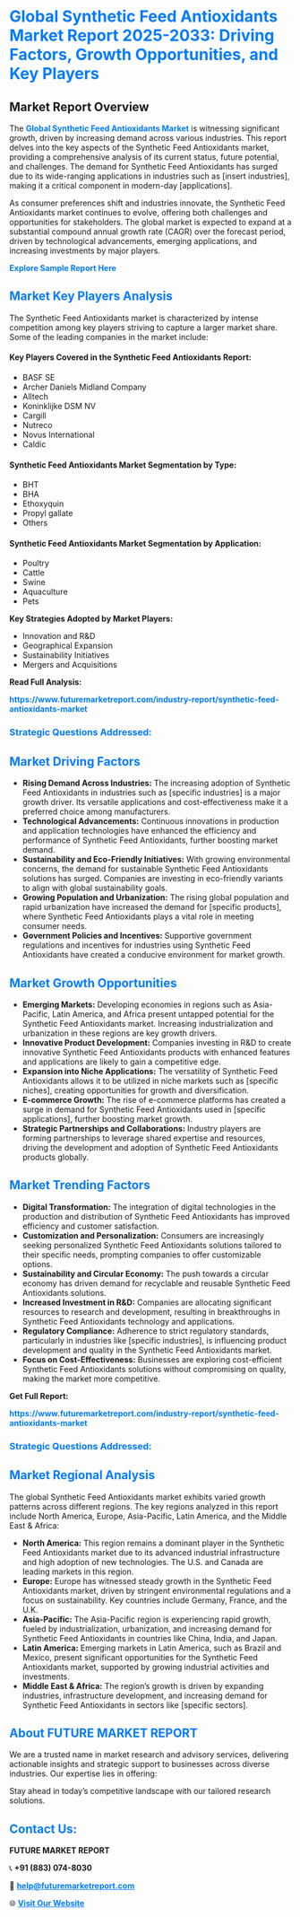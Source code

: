 <h1 style="color: #007BFF;">Global Synthetic Feed Antioxidants Market Report 2025-2033: Driving Factors, Growth Opportunities, and Key Players</h1>

<section id="overview">
<h2>Market Report Overview</h2>
<p>The <a href="https://www.futuremarketreport.com/industry-report/synthetic-feed-antioxidants-market" style="color: #007BFF; text-decoration: none;"><strong>Global Synthetic Feed Antioxidants Market</strong></a> is witnessing significant growth, driven by increasing demand across various industries. This report delves into the key aspects of the Synthetic Feed Antioxidants market, providing a comprehensive analysis of its current status, future potential, and challenges. The demand for Synthetic Feed Antioxidants has surged due to its wide-ranging applications in industries such as [insert industries], making it a critical component in modern-day [applications].</p>
<p>As consumer preferences shift and industries innovate, the Synthetic Feed Antioxidants market continues to evolve, offering both challenges and opportunities for stakeholders. The global market is expected to expand at a substantial compound annual growth rate (CAGR) over the forecast period, driven by technological advancements, emerging applications, and increasing investments by major players.</p>
</section>

<section id="overview">
<p><a href="https://www.futuremarketreport.com/request-sample/reportId=114463" style="color: #007BFF; text-decoration: none;"><strong>Explore Sample Report Here</strong></a></p>
</section>

<section id="key-players">
<h2 style="color: #007BFF;">Market Key Players Analysis</h2>
<p>The Synthetic Feed Antioxidants market is characterized by intense competition among key players striving to capture a larger market share. Some of the leading companies in the market include:</p>
<h4>Key Players Covered in the Synthetic Feed Antioxidants Report:</h4>
<ul><li>BASF SE</li><li>Archer Daniels Midland Company</li><li>Alltech</li><li>Koninklijke DSM NV</li><li>Cargill</li><li>Nutreco</li><li>Novus International</li><li>Caldic</li></ul>
<h4>Synthetic Feed Antioxidants Market Segmentation by Type:</h4>
<ul><li>BHT</li><li>BHA</li><li>Ethoxyquin</li><li>Propyl gallate</li><li>Others</li></ul>

<h4>Synthetic Feed Antioxidants Market Segmentation by Application:</h4>
<ul><li>Poultry</li><li>Cattle</li><li>Swine</li><li>Aquaculture</li><li>Pets</li></ul>
<p><strong>Key Strategies Adopted by Market Players:</strong></p>
<ul>
<li>Innovation and R&D</li>
<li>Geographical Expansion</li>
<li>Sustainability Initiatives</li>
<li>Mergers and Acquisitions</li>
</ul>
</section>

<section>
<p><strong>Read Full Analysis: </strong></p><a href="https://www.futuremarketreport.com/industry-report/synthetic-feed-antioxidants-market" style="color: #007BFF; text-decoration: none;"><strong>https://www.futuremarketreport.com/industry-report/synthetic-feed-antioxidants-market</strong></a>
<h3 style="color: #007BFF;">Strategic Questions Addressed:</h3>
</section>

<section id="driving-factors">
<h2 style="color: #007BFF;">Market Driving Factors</h2>
<ul>
<li><strong>Rising Demand Across Industries:</strong> The increasing adoption of Synthetic Feed Antioxidants in industries such as [specific industries] is a major growth driver. Its versatile applications and cost-effectiveness make it a preferred choice among manufacturers.</li>
<li><strong>Technological Advancements:</strong> Continuous innovations in production and application technologies have enhanced the efficiency and performance of Synthetic Feed Antioxidants, further boosting market demand.</li>
<li><strong>Sustainability and Eco-Friendly Initiatives:</strong> With growing environmental concerns, the demand for sustainable Synthetic Feed Antioxidants solutions has surged. Companies are investing in eco-friendly variants to align with global sustainability goals.</li>
<li><strong>Growing Population and Urbanization:</strong> The rising global population and rapid urbanization have increased the demand for [specific products], where Synthetic Feed Antioxidants plays a vital role in meeting consumer needs.</li>
<li><strong>Government Policies and Incentives:</strong> Supportive government regulations and incentives for industries using Synthetic Feed Antioxidants have created a conducive environment for market growth.</li>
</ul>
</section>

<section id="growth-opportunities">
<h2 style="color: #007BFF;">Market Growth Opportunities</h2>
<ul>
<li><strong>Emerging Markets:</strong> Developing economies in regions such as Asia-Pacific, Latin America, and Africa present untapped potential for the Synthetic Feed Antioxidants market. Increasing industrialization and urbanization in these regions are key growth drivers.</li>
<li><strong>Innovative Product Development:</strong> Companies investing in R&D to create innovative Synthetic Feed Antioxidants products with enhanced features and applications are likely to gain a competitive edge.</li>
<li><strong>Expansion into Niche Applications:</strong> The versatility of Synthetic Feed Antioxidants allows it to be utilized in niche markets such as [specific niches], creating opportunities for growth and diversification.</li>
<li><strong>E-commerce Growth:</strong> The rise of e-commerce platforms has created a surge in demand for Synthetic Feed Antioxidants used in [specific applications], further boosting market growth.</li>
<li><strong>Strategic Partnerships and Collaborations:</strong> Industry players are forming partnerships to leverage shared expertise and resources, driving the development and adoption of Synthetic Feed Antioxidants products globally.</li>
</ul>
</section>

<section id="trending-factors">
<h2 style="color: #007BFF;">Market Trending Factors</h2>
<ul>
<li><strong>Digital Transformation:</strong> The integration of digital technologies in the production and distribution of Synthetic Feed Antioxidants has improved efficiency and customer satisfaction.</li>
<li><strong>Customization and Personalization:</strong> Consumers are increasingly seeking personalized Synthetic Feed Antioxidants solutions tailored to their specific needs, prompting companies to offer customizable options.</li>
<li><strong>Sustainability and Circular Economy:</strong> The push towards a circular economy has driven demand for recyclable and reusable Synthetic Feed Antioxidants solutions.</li>
<li><strong>Increased Investment in R&D:</strong> Companies are allocating significant resources to research and development, resulting in breakthroughs in Synthetic Feed Antioxidants technology and applications.</li>
<li><strong>Regulatory Compliance:</strong> Adherence to strict regulatory standards, particularly in industries like [specific industries], is influencing product development and quality in the Synthetic Feed Antioxidants market.</li>
<li><strong>Focus on Cost-Effectiveness:</strong> Businesses are exploring cost-efficient Synthetic Feed Antioxidants solutions without compromising on quality, making the market more competitive.</li>
</ul>
</section>

<section>
<p><strong>Get Full Report: </strong></p><a href="https://www.futuremarketreport.com/industry-report/synthetic-feed-antioxidants-market" style="color: #007BFF; text-decoration: none;"><strong>https://www.futuremarketreport.com/industry-report/synthetic-feed-antioxidants-market</strong></a>
<h3 style="color: #007BFF;">Strategic Questions Addressed:</h3>
</section>


<section id="regional-analysis">
<h2 style="color: #007BFF;">Market Regional Analysis</h2>
<p>The global Synthetic Feed Antioxidants market exhibits varied growth patterns across different regions. The key regions analyzed in this report include North America, Europe, Asia-Pacific, Latin America, and the Middle East & Africa:</p>
<ul>
<li><strong>North America:</strong> This region remains a dominant player in the Synthetic Feed Antioxidants market due to its advanced industrial infrastructure and high adoption of new technologies. The U.S. and Canada are leading markets in this region.</li>
<li><strong>Europe:</strong> Europe has witnessed steady growth in the Synthetic Feed Antioxidants market, driven by stringent environmental regulations and a focus on sustainability. Key countries include Germany, France, and the U.K.</li>
<li><strong>Asia-Pacific:</strong> The Asia-Pacific region is experiencing rapid growth, fueled by industrialization, urbanization, and increasing demand for Synthetic Feed Antioxidants in countries like China, India, and Japan.</li>
<li><strong>Latin America:</strong> Emerging markets in Latin America, such as Brazil and Mexico, present significant opportunities for the Synthetic Feed Antioxidants market, supported by growing industrial activities and investments.</li>
<li><strong>Middle East & Africa:</strong> The region’s growth is driven by expanding industries, infrastructure development, and increasing demand for Synthetic Feed Antioxidants in sectors like [specific sectors].</li>
</ul>
</section>

<footer>
<h2 style="color: #007BFF;">About FUTURE MARKET REPORT</h2>
<p>We are a trusted name in market research and advisory services, delivering actionable insights and strategic support to businesses across diverse industries. Our expertise lies in offering:</p>

<p>Stay ahead in today’s competitive landscape with our tailored research solutions.</p>

<h2 style="color: #007BFF;">Contact Us:</h2>
<p><strong>FUTURE MARKET REPORT</strong></p>
<p>📞 <strong>+91 (883) 074-8030</strong></p>
<p>📧 <strong><a href="mailto:help@futuremarketreport.com" style="color: #007BFF;">help@futuremarketreport.com</a></strong></p>
<p>🌐 <strong><a href="https://www.futuremarketreport.com/" style="color: #007BFF;">Visit Our Website</a></strong></p>
</footer>